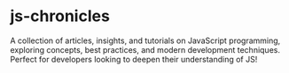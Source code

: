 # js-chronicles
A collection of articles, insights, and tutorials on JavaScript programming, exploring concepts, best practices, and modern development techniques. Perfect for developers looking to deepen their understanding of JS!
